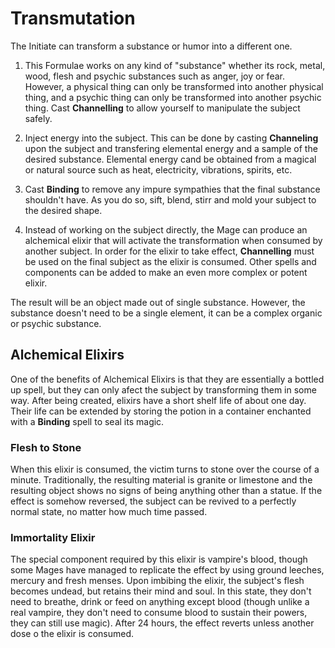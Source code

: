 # Transmutation

The Initiate can transform a substance or humor into a different one. 

1. This Formulae works on any kind of "substance" whether its rock, metal, wood, flesh and psychic substances such as anger, joy or fear. 
However, a physical thing can only be transformed into another physical thing, and a psychic thing can only be transformed into another psychic thing.
Cast __Channelling__ to allow yourself to manipulate the subject safely.

2. Inject energy into the subject. This can be done by casting __Channeling__ upon the subject and transfering elemental energy and a sample of the desired substance.
Elemental energy cand be obtained from a magical or natural source such as heat, electricity, vibrations, spirits, etc. 

3. Cast __Binding__ to remove any impure sympathies that the final substance shouldn't have. 
As you do so, sift, blend, stirr and mold your subject to the desired shape.

4. Instead of working on the subject directly, the Mage can produce an alchemical elixir that will activate the transformation when consumed by another subject.
In order for the elixir to take effect, __Channelling__ must be used on the final subject as the elixir is consumed.
Other spells and components can be added to make an even more complex or potent elixir. 

The result will be an object made out of single substance. 
However, the substance doesn't need to be a single element, it can be a complex organic or psychic substance. 


## Alchemical Elixirs

One of the benefits of Alchemical Elixirs is that they are essentially a bottled up spell, but they can only afect the subject by transforming them in some way. 
After being created, elixirs have a short shelf life of about one day. 
Their life can be extended by storing the potion in a container enchanted with a __Binding__ spell to seal its magic. 

### Flesh to Stone

When this elixir is consumed, the victim turns to stone over the course of a minute. 
Traditionally, the resulting material is granite or limestone and the resulting object shows no signs of being anything other than a statue.
If the effect is somehow reversed, the subject can be revived to a perfectly normal state, no matter how much time passed.

### Immortality Elixir

The special component required by this elixir is vampire's blood, though some Mages have managed to replicate the effect by using ground leeches, mercury and fresh menses. 
Upon imbibing the elixir, the subject's flesh becomes undead, but retains their mind and soul. 
In this state, they don't need to breathe, drink or feed on anything except blood (though unlike a real vampire, they don't need to consume blood to sustain their powers, they can still use magic).
After 24 hours, the effect reverts unless another dose o the elixir is consumed. 


